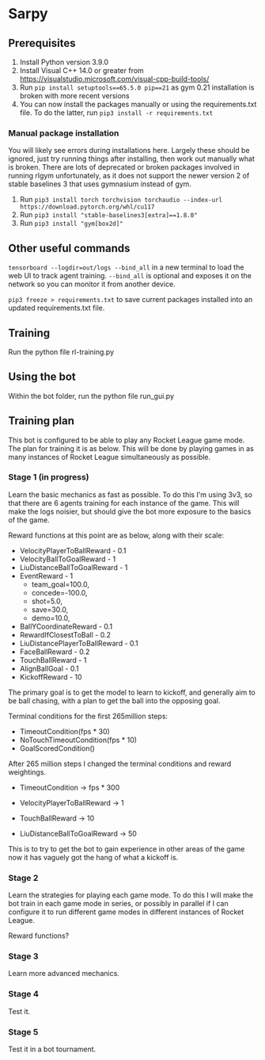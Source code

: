 # Sarpy

## Prerequisites

1. Install Python version 3.9.0
2. Install Visual C++ 14.0 or greater from https://visualstudio.microsoft.com/visual-cpp-build-tools/
3. Run `pip install setuptools==65.5.0 pip==21` as gym 0.21 installation is broken with more recent versions
4. You can now install the packages manually or using the requirements.txt file. To do the latter, run `pip3 install -r requirements.txt`

### Manual package installation

You will likely see errors during installations here. Largely these should be ignored, just try running things after installing, then work out manually what is broken. There are lots of deprecated or broken packages involved in running rlgym unfortunately, as it does not support the newer version 2 of stable baselines 3 that uses gymnasium instead of gym.

1. Run `pip3 install torch torchvision torchaudio --index-url https://download.pytorch.org/whl/cu117`
2. Run `pip3 install "stable-baselines3[extra]==1.8.0"`
3. Run `pip3 install "gym[box2d]"`

## Other useful commands

`tensorboard --logdir=out/logs --bind_all` in a new terminal to load the web UI to track agent training. `--bind_all` is optional and exposes it on the network so you can monitor it from another device.

`pip3 freeze > requirements.txt` to save current packages installed into an updated requirements.txt file.

## Training

Run the python file rl-training.py

## Using the bot

Within the bot folder, run the python file run_gui.py

## Training plan

This bot is configured to be able to play any Rocket League game mode. The plan for training it is as below. This will be done by playing games in as many instances of Rocket League simultaneously as possible.

### Stage 1 (in progress)

Learn the basic mechanics as fast as possible. To do this I'm using 3v3, so that there are 6 agents training for each instance of the game. This will make the logs noisier, but should give the bot more exposure to the basics of the game. 

Reward functions at this point are as below, along with their scale:

- VelocityPlayerToBallReward - 0.1
- VelocityBallToGoalReward - 1
- LiuDistanceBallToGoalReward - 1 
- EventReward - 1
    - team_goal=100.0,
    - concede=-100.0,
    - shot=5.0,
    - save=30.0,
    - demo=10.0,
- BallYCoordinateReward - 0.1
- RewardIfClosestToBall - 0.2 
- LiuDistancePlayerToBallReward - 0.1 
- FaceBallReward - 0.2 
- TouchBallReward - 1
- AlignBallGoal - 0.1
- KickoffReward - 10

The primary goal is to get the model to learn to kickoff, and generally aim to be ball chasing, with a plan to get the ball into the opposing goal.

Terminal conditions for the first 265million steps: 

- TimeoutCondition(fps * 30)
- NoTouchTimeoutCondition(fps * 10)
- GoalScoredCondition()

After 265 million steps I changed the terminal conditions and reward weightings. 

- TimeoutCondition -> fps * 300

- VelocityPlayerToBallReward -> 1
- TouchBallReward -> 10
- LiuDistanceBallToGoalReward -> 50

This is to try to get the bot to gain experience in other areas of the game now it has vaguely got the hang of what a kickoff is.

### Stage 2

Learn the strategies for playing each game mode. To do this I will make the bot train in each game mode in series, or possibly in parallel if I can configure it to run different game modes in different instances of Rocket League. 

Reward functions?

### Stage 3

Learn more advanced mechanics.

### Stage 4

Test it. 

### Stage 5

Test it in a bot tournament.
